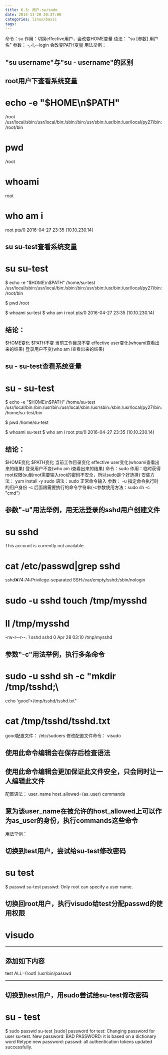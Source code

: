 ```yaml
---
title: 6.3: 用户-su/sudo
date: 2014-11-20 20:37:00
categories: linux/basic
tags:
---
```

 
命令：su
作用：切换effective用户，会改变HOME变量
语法：
"su [参数] 用户名"
参数：
-,-l,--login 会改变PATH变量
用法举例：
## "su username"与"su - username"的区别
## root用户下查看系统变量
# echo -e "$HOME\n$PATH"
/root
/usr/local/sbin:/usr/local/bin:/sbin:/bin:/usr/sbin:/usr/bin:/usr/local/py27/bin:/root/bin
 
# pwd
/root
 
# whoami
root
# who am i
root     pts/0        2016-04-27 23:35 (10.10.230.14)
 
## su su-test查看系统变量
# su su-test
$ echo -e "$HOME\n$PATH"
/home/su-test
/usr/local/sbin:/usr/local/bin:/sbin:/bin:/usr/sbin:/usr/bin:/usr/local/py27/bin:/root/bin
 
$ pwd
/root
 
$ whoami
su-test
$ who am i
root     pts/0        2016-04-27 23:35 (10.10.230.14)
## 结论：
$HOME变化
$PATH不变
当前工作目录不变
effective user变化(whoami查看出来的结果)
登录用户不变(who am i查看出来的结果)
 
## su - su-test查看系统变量
# su - su-test
$ echo -e "$HOME\n$PATH"
/home/su-test
/usr/local/bin:/bin:/usr/bin:/usr/local/sbin:/usr/sbin:/sbin:/usr/local/py27/bin:/home/su-test/bin
 
$ pwd
/home/su-test
 
$ whoami
su-test
$ who am i
root     pts/0        2016-04-27 23:35 (10.10.230.14)
## 结论：
$HOME变化
$PATH变化
当前工作目录变化
effective user变化(whoami查看出来的结果)
登录用户不变(who am i查看出来的结果) 
命令：sudo
作用：临时获得root权限(su到root需要输入root的密码不安全，所以sudo是个好选择)
安装方法： yum install -y sudo
语法：sudo 正常命令输入
参数：
-u 指定命令执行时的用户身份
-c 后面跟需要执行的命令字符串(-c参数使用方法：sudo sh -c "cmd")
## 参数"-u"用法举例，用无法登录的sshd用户创建文件
# su sshd
This account is currently not available.
# cat /etc/passwd|grep sshd
sshd:x:74:74:Privilege-separated SSH:/var/empty/sshd:/sbin/nologin
# sudo -u sshd touch /tmp/mysshd
# ll /tmp/mysshd
-rw-r--r--. 1 sshd sshd 0 Apr 28 03:10 /tmp/mysshd
## 参数"-c"用法举例，执行多条命令
# sudo -u sshd sh -c "mkdir /tmp/tsshd;\
echo 'good'>/tmp/tsshd/tsshd.txt"
# cat /tmp/tsshd/tsshd.txt
good配置文件：
/etc/sudoers
修改配置文件命令：
visudo
## 使用此命令编辑会在保存后检查语法
## 使用此命令编辑会更加保证此文件安全，只会同时让一人编辑此文件
配置语法：
user_name host_allowed=(as_user) commands
## 意为该user_name在被允许的host_allowed上可以作为as_user的身份，执行commands这些命令
用法举例：
## 切换到test用户，尝试给su-test修改密码
# su test
$ passwd su-test
passwd: Only root can specify a user name.
 
## 切换回root用户，执行visudo给test分配passwd的使用权限
# visudo
*********************************************
## 添加如下内容
test    ALL=(root)      /usr/bin/passwd
*********************************************
 
## 切换到test用户，用sudo尝试给su-test修改密码
# su - test
$ sudo passwd su-test
[sudo] password for test:
Changing password for user su-test.
New password:
BAD PASSWORD: it is based on a dictionary word
Retype new password:
passwd: all authentication tokens updated successfully.
